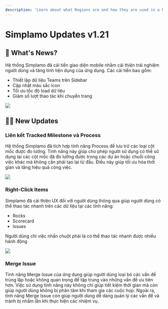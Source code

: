 ```yaml
---
description: 'Learn about what Regions are and how they are used in a Medusa backend. Regions represent at least one country on the Medusa backend.'
---
```


# Simplamo Updates v1.21

## 📢 What's News?[​](https://docs.simplamo.com/docs/releases/web/2023/v1-20#-whats-news "Đường dẫn trực tiếp tới đề mục này")

Hệ thống Simplamo đã cải tiến giao diện mobile nhằm cải thiện trải nghiệm người dùng và tăng tính tiện dụng của ứng dụng. Các cải tiến bao gồm:

* Thiết lập dữ liệu Teams trên Sidebar
* Cập nhật màu sắc icon
* Tối ưu tốc độ load dữ liệu
* Giảm số lượt thao tác khi chuyển trang

![](/img/uploads/4_v1.21.png)

## 💪🏾 New Updates

### Liên kết Tracked Milestone và Process

Hệ thống Simplamo đã tích hợp tính năng Process để lưu trữ các loại cột mốc được đo lường. Tính năng này giúp cho phép người sử dụng có thể sử dụng lại các cột mốc đã đo lường được trong các dự án hoặc chuỗi công việc khác mà không cần phải tạo lại từ đầu. Điều này giúp tối ưu hóa thời gian và tăng hiệu quả công việc.

![](/img/uploads/3_v1.21.png)

### Right-Click Items

Simplamo đã cải thiện UX đối với người dùng thông qua giúp người dùng có thể thao tác nhanh trên các dữ liệu tại các tính năng:

* Rocks
* Scorecard
* Issues

Người dùng chỉ việc nhấn chuột phải là có thể thao tác nhanh được nhiều hành động

![](/img/uploads/2_v1.21.png)

### Merge Issue

Tính năng Merge Issue của ứng dụng giúp người dùng loại bỏ các vấn đề trùng lặp hoặc không quan trọng để tập trung vào những vấn đề ưu tiên hơn. Việc sử dụng tính năng này không chỉ giúp tiết kiệm thời gian mà còn giúp người dùng không bị phân tâm khi tham gia các cuộc họp. Ngoài ra, tính năng Merge Issue còn giúp người dùng dễ dàng quản lý các vấn đề và tránh bị nhầm lẫn khi thực hiện các nhiệm vụ.